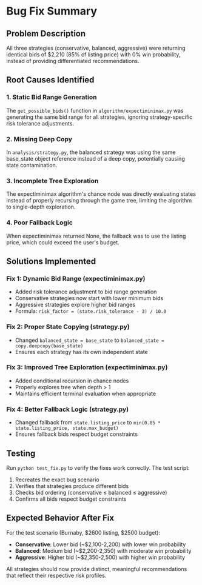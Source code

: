 # Bug Fix Summary

## Problem Description
All three strategies (conservative, balanced, aggressive) were returning identical bids of $2,210 (85% of listing price) with 0% win probability, instead of providing differentiated recommendations.

## Root Causes Identified

### 1. **Static Bid Range Generation**
The `get_possible_bids()` function in `algorithm/expectiminimax.py` was generating the same bid range for all strategies, ignoring strategy-specific risk tolerance adjustments.

### 2. **Missing Deep Copy**
In `analysis/strategy.py`, the balanced strategy was using the same base_state object reference instead of a deep copy, potentially causing state contamination.

### 3. **Incomplete Tree Exploration**
The expectiminimax algorithm's chance node was directly evaluating states instead of properly recursing through the game tree, limiting the algorithm to single-depth exploration.

### 4. **Poor Fallback Logic**
When expectiminimax returned None, the fallback was to use the listing price, which could exceed the user's budget.

## Solutions Implemented

### Fix 1: Dynamic Bid Range (expectiminimax.py)
- Added risk tolerance adjustment to bid range generation
- Conservative strategies now start with lower minimum bids
- Aggressive strategies explore higher bid ranges
- Formula: `risk_factor = (state.risk_tolerance - 3) / 10.0`

### Fix 2: Proper State Copying (strategy.py)
- Changed `balanced_state = base_state` to `balanced_state = copy.deepcopy(base_state)`
- Ensures each strategy has its own independent state

### Fix 3: Improved Tree Exploration (expectiminimax.py)
- Added conditional recursion in chance nodes
- Properly explores tree when depth > 1
- Maintains efficient terminal evaluation when appropriate

### Fix 4: Better Fallback Logic (strategy.py)
- Changed fallback from `state.listing_price` to `min(0.85 * state.listing_price, state.max_budget)`
- Ensures fallback bids respect budget constraints

## Testing
Run `python test_fix.py` to verify the fixes work correctly. The test script:
1. Recreates the exact bug scenario
2. Verifies that strategies produce different bids
3. Checks bid ordering (conservative ≤ balanced ≤ aggressive)
4. Confirms all bids respect budget constraints

## Expected Behavior After Fix
For the test scenario (Burnaby, $2600 listing, $2500 budget):
- **Conservative**: Lower bid (~$2,100-2,200) with lower win probability
- **Balanced**: Medium bid (~$2,200-2,350) with moderate win probability  
- **Aggressive**: Higher bid (~$2,350-2,500) with higher win probability

All strategies should now provide distinct, meaningful recommendations that reflect their respective risk profiles.

